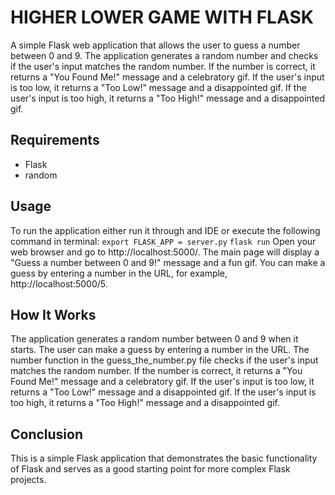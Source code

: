 # HIGHER LOWER GAME WITH FLASK
A simple Flask web application that allows the user to guess a number between 0 and 9. The application generates a random number and checks if the user's input matches the random number. If the number is correct, it returns a "You Found Me!" message and a celebratory gif. If the user's input is too low, it returns a "Too Low!" message and a disappointed gif. If the user's input is too high, it returns a "Too High!" message and a disappointed gif.

## Requirements

- Flask
- random

## Usage
To run the application either run it through and IDE or execute the following command in terminal:
`export FLASK_APP = server.py`
`flask run`
Open your web browser and go to http://localhost:5000/. The main page will display a "Guess a number between 0 and 9!" message and a fun gif. You can make a guess by entering a number in the URL, for example, http://localhost:5000/5.

## How It Works

The application generates a random number between 0 and 9 when it starts. The user can make a guess by entering a number in the URL. The number function in the guess_the_number.py file checks if the user's input matches the random number. If the number is correct, it returns a "You Found Me!" message and a celebratory gif. If the user's input is too low, it returns a "Too Low!" message and a disappointed gif. If the user's input is too high, it returns a "Too High!" message and a disappointed gif.

## Conclusion

This is a simple Flask application that demonstrates the basic functionality of Flask and serves as a good starting point for more complex Flask projects.